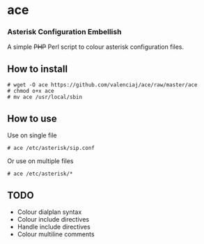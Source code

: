 # ace
### Asterisk Configuration Embellish

A simple ~~PHP~~ Perl script to colour asterisk configuration files.

## How to install
    # wget -O ace https://github.com/valenciaj/ace/raw/master/ace
    # chmod o+x ace
    # mv ace /usr/local/sbin

## How to use
Use on single file

    # ace /etc/asterisk/sip.conf

Or use on multiple files

    # ace /etc/asterisk/*

## TODO

* Colour dialplan syntax
* Colour include directives
* Handle include directives
* Colour multiline comments
